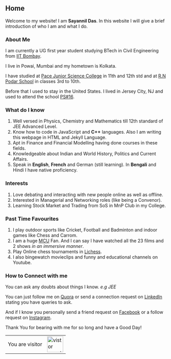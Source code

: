 ## Home

Welcome to my website! I am **Sayannil Das**. In this website I will give a brief introduction of who I am and what I do.


### About Me

I am currently a UG first year student studying BTech in Civil Engineering from [IIT Bombay](https://www.iitb.ac.in/).

I live in Powai, Mumbai and my hometown is Kolkata.

I have studied at [Pace Junior Science College](https://www.pacejuniorsciencecollege.com/pace-jr-science-college-andheri.php) in 11th and 12th std
and at [R.N Podar School](https://www.rnpodarschool.com/) in classes 3rd to 10th.

Before that I used to stay in the United States. I lived in Jersey City, NJ and used to attend the school [PS#16](https://ps16.jcboe.org/).

### What do I know

1. Well versed in Physics, Chemistry and Mathematics till 12th standard of JEE Advanced Level.
2. Know how to code in JavaScript and **C++** languages. Also I am writing this webpage in HTML and Jekyll Language.
3. Apt in Finance and Financial Modelling having done courses in these fields.
4. Knowledgeable about Indian and World History, Politics and Current Affairs.
5. Speak in **English**, **French** and German (still learning). In **Bengali** and Hindi I have native proficiency. 


### Interests

1. Love debating and interacting with new people online as well as offline.
2. Interested in Managerial and Networking roles (like being a Convenor).
3. Learning Stock Market and Trading from SoS in MnP Club in my College.

### Past Time Favourites

1. I play outdoor sports like Cricket, Football and Badminton and indoor games like Chess and Carrom.
2. I am a huge [MCU](https://www.marvel.com/) Fan. And I can say I have watched all the 23 films and 2 shows _in an immersive manner_. 
3. Play Online chess tournaments in [Lichess](https://lichess.org/).
4. I also bingewatch movieclips and funny and educational channels on Youtube.

### How to Connect with me

You can ask any doubts about things I know. _e.g JEE_

You can just follow me on [Quora](https://www.quora.com/profile/Sayannil-Das-1) or send a connection request on [LinkedIn](https://www.linkedin.com/in/sayannil-das-853b74116/)
stating you have queries to ask.

And if I know you personally send a friend request on [Facebook](https://www.facebook.com/sayannil.das/) or a follow request on [Instagram](https://www.instagram.com/worldofsayannil/).

Thank You for bearing with me for so long and have a Good Day!

<table>
    <tr>
        <td>You are visitor</td>
        <td><img src="https://profile-counter.glitch.me/My-Website/count.svg" alt="vistor count" height="50" /></td>
    </tr>
</table>

